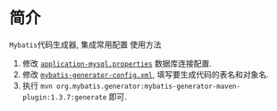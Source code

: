# 简介
`Mybatis`代码生成器, 集成常用配置
使用方法
1. 修改 [`application-mysql.properties`](./src/main/resources/application-mysql.properties) 数据库连接配置.
1. 修改 [`mybatis-generator-config.xml`](./src/main/resources/mybatis-generator-config.xml), 填写要生成代码的表名和对象名.
1. 执行 `mvn org.mybatis.generator:mybatis-generator-maven-plugin:1.3.7:generate` 即可.
